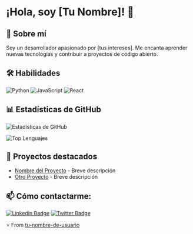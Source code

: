 # ¡Hola, soy [Tu Nombre]! 👋

## 🚀 Sobre mí
Soy un desarrollador apasionado por [tus intereses]. Me encanta aprender nuevas tecnologías y contribuir a proyectos de código abierto.

## 🛠 Habilidades
![Python](https://img.shields.io/badge/-Python-3776AB?style=flat-square&logo=python&logoColor=white)
![JavaScript](https://img.shields.io/badge/-JavaScript-F7DF1E?style=flat-square&logo=javascript&logoColor=black)
![React](https://img.shields.io/badge/-React-61DAFB?style=flat-square&logo=react&logoColor=black)

## 📊 Estadísticas de GitHub
![Estadísticas de GitHub](https://github-readme-stats.vercel.app/api?username=alexis-garcia-dev&show_icons=true&theme=radical)

![Top Lenguajes](https://github-readme-stats.vercel.app/api/top-langs/?username=tu-nombre-de-usuario&layout=compact&theme=radical)

## 🌟 Proyectos destacados
- [Nombre del Proyecto](link-al-proyecto) - Breve descripción
- [Otro Proyecto](link-al-proyecto) - Breve descripción

## 📫 Cómo contactarme:
[![Linkedin Badge](https://img.shields.io/badge/-LinkedIn-blue?style=flat-square&logo=Linkedin&logoColor=white&link=https://www.linkedin.com/in/tu-perfil/)](https://www.linkedin.com/in/tu-perfil/)
[![Twitter Badge](https://img.shields.io/badge/-Twitter-1DA1F2?style=flat-square&logo=twitter&logoColor=white&link=https://twitter.com/tu-usuario)](https://twitter.com/tu-usuario)

⭐️ From [tu-nombre-de-usuario](https://github.com/tu-nombre-de-usuario)
